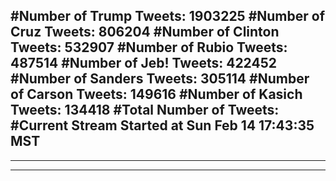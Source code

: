 #Number of Trump Tweets: 1903225
#Number of Cruz Tweets: 806204
#Number of Clinton Tweets: 532907
#Number of Rubio Tweets: 487514
#Number of Jeb! Tweets: 422452
#Number of Sanders Tweets: 305114
#Number of Carson Tweets: 149616
#Number of Kasich Tweets: 134418
#Total Number of Tweets:  
#Current Stream Started at Sun Feb 14 17:43:35 MST
---
---
---
